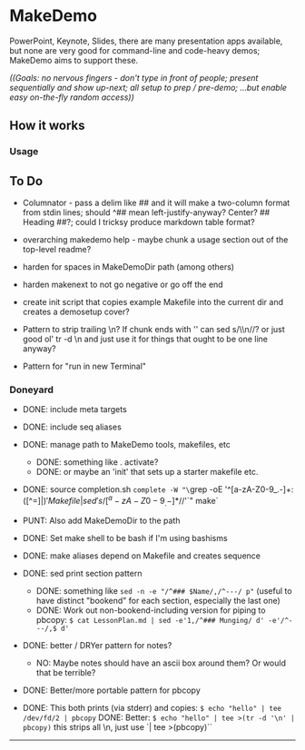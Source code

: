 MakeDemo
========
PowerPoint, Keynote, Slides, there are many presentation apps available, but none are very good for command-line and code-heavy demos; MakeDemo aims to support these.

_((Goals: no nervous fingers - don't type in front of people; present sequentially and show up-next; all setup to prep / pre-demo; ...but enable easy on-the-fly random access))_

How it works
------------

### Usage


####  

To Do
-----
- Columnator - pass a delim like ## and it will make a two-column format from stdin lines; should ^## mean left-justify-anyway?  Center?  ## Heading ##?; could I tricksy produce markdown table format?

- overarching makedemo help - maybe chunk a usage section out of the top-level readme?
- harden for spaces in MakeDemoDir path (among others)
- harden makenext to not go negative or go off the end

- create init script that copies example Makefile into the current dir and creates a demosetup cover?

- Pattern to strip trailing \n?  If chunk ends with '\' can sed s/\\\n//?  or just good ol' tr -d \n and just use it for things that ought to be one line anyway?
- Pattern for "run in new Terminal"

### Doneyard
- DONE: include meta targets
- DONE: include seq aliases

- DONE: manage path to MakeDemo tools, makefiles, etc
  - DONE: something like . activate?
  - DONE: or maybe an 'init' that sets up a starter makefile etc.
- DONE: source completion.sh
  `complete -W "\`grep -oE '^[a-zA-Z0-9_.-]+:([^=]|$)' Makefile | sed 's/[^a-zA-Z0-9_.-]*$//'\`" make`
- PUNT: Also add MakeDemoDir to the path

- DONE: Set make shell to be bash if I'm using bashisms

- DONE: make aliases depend on Makefile and creates sequence
- DONE: sed print section pattern
  - DONE: something like `sed -n -e "/^### $Name/,/^---/ p"`  (useful to have distinct "bookend" for each section, especially the last one)
  - DONE: Work out non-bookend-including version for piping to pbcopy:
    `$ cat LessonPlan.md | sed -e'1,/^### Munging/ d' -e'/^---/,$ d'`
- DONE: better / DRYer pattern for notes?
  - NO: Maybe notes should have an ascii box around them?  Or would that be terrible?

- DONE: Better/more portable pattern for pbcopy
- DONE: This both prints (via stderr) and copies:
  `$ echo "hello" | tee /dev/fd/2 | pbcopy`
  DONE: Better: `$ echo "hello" | tee >(tr -d '\n' | pbcopy)` this strips all \n, just use `| tee >(pbcopy)``

---
